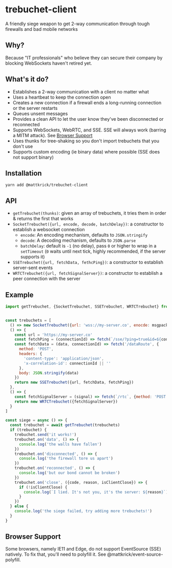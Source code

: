 # trebuchet-client

A friendly siege weapon to get 2-way communication through tough firewalls and bad mobile networks

## Why?

Because "IT professionals" who believe they can secure their company by blocking WebSockets haven't retired yet.

## What's it do?

- Establishes a 2-way communication with a client no matter what
- Uses a heartbeat to keep the connection open
- Creates a new connection if a firewall ends a long-running connection or the server restarts
- Queues unsent messages
- Provides a clean API to let the user know they've been disconnected or reconnected
- Supports WebSockets, WebRTC, and SSE. SSE will always work (barring a MITM attack). See [Browser Support](#browser-support)
- Uses thunks for tree-shaking so you don't import trebuchets that you don't use
- Supports custom encoding (ie binary data) where possible (SSE does not support binary)

## Installation

`yarn add @mattkrick/trebuchet-client`

## API

- `getTrebuchet(thunks)`: given an array of trebuchets, it tries them in order & returns the first that works
- `SocketTrebuchet({url, encode, decode, batchDelay})`: a constructor to establish a websocket connection
  - `encode`: An encoding mechanism, defaults to `JSON.stringify`
  - `decode`: A decoding mechanism, defaults to `JSON.parse`
  - `batchDelay`: default is `-1` (no delay), pass `0` or higher to wrap in a `setTimeout` (`0` waits until next tick, highly recommended, if the server supports it)
- `SSETrebuchet({url, fetchData, fethcPing})`: a constructor to establish server-sent events
- `WRTCTrebuchet({url, fetchSignalServer})`: a constructor to establish a peer connection with the server

## Example

```js
import getTrebuchet, {SocketTrebuchet, SSETrebuchet, WRTCTrebuchet} from '@mattkrick/trebuchet-client'


const trebuchets = [
  () => new SocketTrebuchet({url: 'wss://my-server.co', enocde: msgpack.encode, decode: msgpack.decode, batchDelay: 10}),
  () => {
    const url = 'https://my-server.co'
    const fetchPing = (connectionId) => fetch(`/sse/?ping=true&id=${connectionId}`)
    const fetchData = (data, connectionId) => fetch('/dataRoute', {
      method: 'POST',
      headers: {
        'content-type': 'application/json',
        'x-correlation-id': connectionId || ''
      },
      body: JSON.stringify(data)
    })
    return new SSETrebuchet({url, fetchData, fetchPing})
  },
  () => {
    const fetchSignalServer = (signal) => fetch(`/rtc`, {method: 'POST', body: JSON.stringify(signal)})
    return new WRTCTrebuchet({fetchSignalServer})
  }
]

const siege = async () => {
  const trebuchet = await getTrebuchet(trebuchets)
  if (trebuchet) {
    trebuchet.send('it works!')
    trebuchet.on('data', () => {
      console.log('the walls have fallen')
    })
    trebuchet.on('disconnected', () => {
      console.log('the firewall tore us apart')
    })
    trebuchet.on('reconnected', () => {
      console.log('but our bond cannot be broken')
    })
    trebuchet.on('close', ({code, reason, isClientClose}) => {
      if (!isClientClose) {
        console.log(`I lied. It's not you, it's the server: ${reason}`)
      }
    })
  } else {
    console.log('the siege failed, try adding more trebuchets!')
  }
}
```

## Browser Support
Some browsers, namely IE11 and Edge, do not support EventSource (SSE) natively.
To fix that, you'll need to polyfill it. See @mattkrick/event-source-polyfill.
